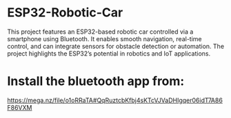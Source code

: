 # ESP32-Robotic-Car
This project features an ESP32-based robotic car controlled via a smartphone using Bluetooth. It enables smooth navigation, real-time control, and can integrate sensors for obstacle detection or automation. The project highlights the ESP32’s potential in robotics and IoT applications.


# Install the bluetooth app from:
https://mega.nz/file/o1oRRaTA#QqRuztcbKfbj4sKTcVJVaDHIgqer06idT7A86F86VXM


